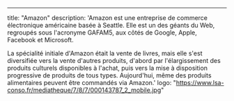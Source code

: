 --- 
title: "Amazon"
description: 'Amazon est une entreprise de commerce électronique américaine basée à Seattle. Elle est un des géants du Web, regroupés sous l'acronyme GAFAM5, aux côtés de Google, Apple, Facebook et Microsoft.

La spécialité initiale d'Amazon était la vente de livres, mais elle s'est diversifiée vers la vente d'autres produits, d'abord par l'élargissement des produits culturels disponibles à l'achat, puis vers la mise à disposition progressive de produits de tous types. Aujourd'hui, même des produits alimentaires peuvent être commandés via Amazon.'
logo: "https://www.lsa-conso.fr/mediatheque/7/8/7/000143787_2_mobile.jpg"

